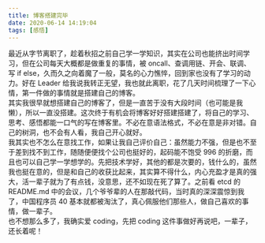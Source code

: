 ```yaml
---
title: 博客搭建完毕
date: 2020-06-14 14:19:04
tags: [感悟]
---
```

  最近从字节离职了，趁着秋招之前自己学一学知识，其实在公司也能挤出时间学习，但在公司每天大概都是做重复的事情，被 oncall、查调用链、开会、联调、写 if else，久而久之向着魔了一般，莫名的心力憔悴，回到家也没有了学习的动力。好在 Leader 给我说我转正无望，我也就此离职，花了几天时间梳理了一下心情，第一件做的事情就是搭建自己的博客。  
  其实我很早就想搭建自己的博客了，但是一直苦于没有大段时间（也可能是我懒），所以一直没搭建。这次终于有机会将博客好好搭建搭建了，将自己的学习、思考、感悟都能一口气的写在博客里。不必在意语法格式，不必在意是非对错。自己的树洞，也不会有人看，我自己开心就好。  
  我其实也不怎么在意找工作，如果让我自己评价自己：虽然能力不强，但是也不至于差到找不到工作，随随便便找个公司也挺好的，起码能不饱受 996 的折磨，而且也可以自己学一学想学的。先把技术学好，其他的都是次要的，钱什么的，虽然我也挺在意的，但是和自己的收获比起来，其实算不得什么，内心充盈才是真的强大，活一辈子就为了有点钱，没意思，还不如现在死了算了。之前看 etcd 的 README.md 中的会议，几个爷爷辈的人在那敲代码，当时真的深深震惊到我了，中国程序员 40 基本就都被淘汰了，真心佩服他们那些人，做自己喜欢的事情，做一辈子。  
  也不想那么多了，我确实爱 coding，先把 coding 这件事做好再说吧，一辈子，还长着呢！
  <!--more-->
